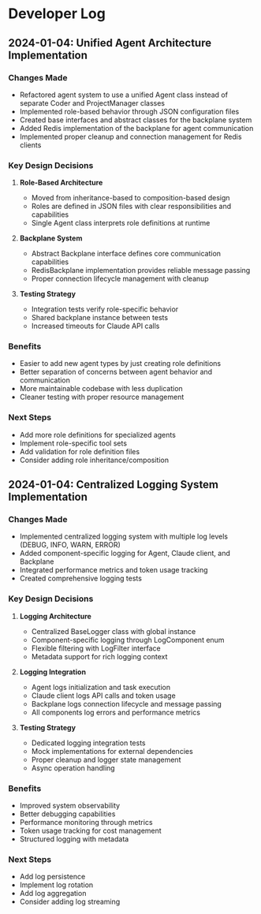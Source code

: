 # Developer Log

## 2024-01-04: Unified Agent Architecture Implementation

### Changes Made
- Refactored agent system to use a unified Agent class instead of separate Coder and ProjectManager classes
- Implemented role-based behavior through JSON configuration files
- Created base interfaces and abstract classes for the backplane system
- Added Redis implementation of the backplane for agent communication
- Implemented proper cleanup and connection management for Redis clients

### Key Design Decisions
1. **Role-Based Architecture**
   - Moved from inheritance-based to composition-based design
   - Roles are defined in JSON files with clear responsibilities and capabilities
   - Single Agent class interprets role definitions at runtime

2. **Backplane System**
   - Abstract Backplane interface defines core communication capabilities
   - RedisBackplane implementation provides reliable message passing
   - Proper connection lifecycle management with cleanup

3. **Testing Strategy**
   - Integration tests verify role-specific behavior
   - Shared backplane instance between tests
   - Increased timeouts for Claude API calls

### Benefits
- Easier to add new agent types by just creating role definitions
- Better separation of concerns between agent behavior and communication
- More maintainable codebase with less duplication
- Cleaner testing with proper resource management

### Next Steps
- Add more role definitions for specialized agents
- Implement role-specific tool sets
- Add validation for role definition files
- Consider adding role inheritance/composition

## 2024-01-04: Centralized Logging System Implementation

### Changes Made
- Implemented centralized logging system with multiple log levels (DEBUG, INFO, WARN, ERROR)
- Added component-specific logging for Agent, Claude client, and Backplane
- Integrated performance metrics and token usage tracking
- Created comprehensive logging tests

### Key Design Decisions
1. **Logging Architecture**
   - Centralized BaseLogger class with global instance
   - Component-specific logging through LogComponent enum
   - Flexible filtering with LogFilter interface
   - Metadata support for rich logging context

2. **Logging Integration**
   - Agent logs initialization and task execution
   - Claude client logs API calls and token usage
   - Backplane logs connection lifecycle and message passing
   - All components log errors and performance metrics

3. **Testing Strategy**
   - Dedicated logging integration tests
   - Mock implementations for external dependencies
   - Proper cleanup and logger state management
   - Async operation handling

### Benefits
- Improved system observability
- Better debugging capabilities
- Performance monitoring through metrics
- Token usage tracking for cost management
- Structured logging with metadata

### Next Steps
- Add log persistence
- Implement log rotation
- Add log aggregation
- Consider adding log streaming
